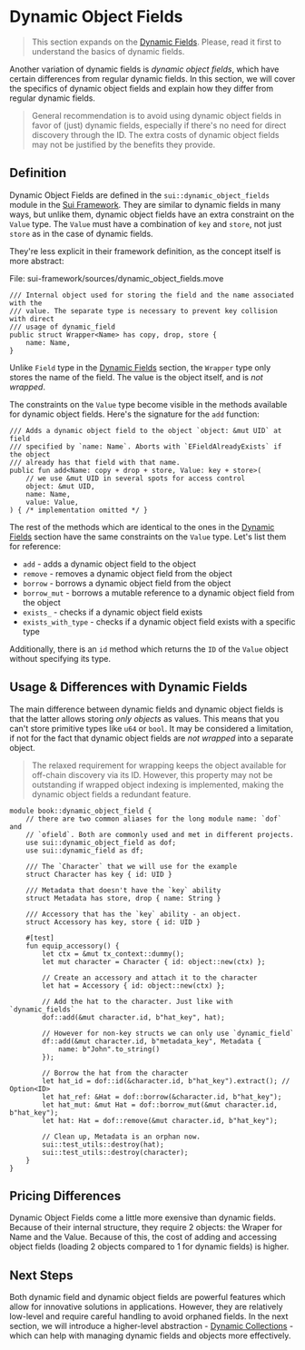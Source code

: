 # Dynamic Object Fields

> This section expands on the [Dynamic Fields](./dynamic-fields.md). Please, read it first to understand the basics of dynamic fields.

Another variation of dynamic fields is *dynamic object fields*, which have certain differences from regular dynamic fields. In this section, we will cover the specifics of dynamic object fields and explain how they differ from regular dynamic fields.

> General recommendation is to avoid using dynamic object fields in favor of (just) dynamic fields, especially if there's no need for direct discovery through the ID. The extra costs of dynamic object fields may not be justified by the benefits they provide.

## Definition

Dynamic Object Fields are defined in the `sui::dynamic_object_fields` module in the [Sui Framework](./sui-framework.md). They are similar to dynamic fields in many ways, but unlike them, dynamic object fields have an extra constraint on the `Value` type. The `Value` must have a combination of `key` and `store`, not just `store` as in the case of dynamic fields.

They're less explicit in their framework definition, as the concept itself is more abstract:

File: sui-framework/sources/dynamic_object_fields.move
```move
/// Internal object used for storing the field and the name associated with the
/// value. The separate type is necessary to prevent key collision with direct
/// usage of dynamic_field
public struct Wrapper<Name> has copy, drop, store {
    name: Name,
}
```

Unlike `Field` type in the [Dynamic Fields](./dynamic-fields.md#definition) section, the `Wrapper` type only stores the name of the field. The value is the object itself, and is *not wrapped*.

The constraints on the `Value` type become visible in the methods available for dynamic object fields. Here's the signature for the `add` function:

```move
/// Adds a dynamic object field to the object `object: &mut UID` at field
/// specified by `name: Name`. Aborts with `EFieldAlreadyExists` if the object
/// already has that field with that name.
public fun add<Name: copy + drop + store, Value: key + store>(
    // we use &mut UID in several spots for access control
    object: &mut UID,
    name: Name,
    value: Value,
) { /* implementation omitted */ }
```

The rest of the methods which are identical to the ones in the [Dynamic Fields](./dynamic-fields.md#usage) section have the same constraints on the `Value` type. Let's list them for reference:

- `add` - adds a dynamic object field to the object
- `remove` - removes a dynamic object field from the object
- `borrow` - borrows a dynamic object field from the object
- `borrow_mut` - borrows a mutable reference to a dynamic object field from the object
- `exists_` - checks if a dynamic object field exists
- `exists_with_type` - checks if a dynamic object field exists with a specific type

Additionally, there is an `id` method which returns the `ID` of the `Value` object without specifying its type.

## Usage & Differences with Dynamic Fields

The main difference between dynamic fields and dynamic object fields is that the latter allows storing *only objects* as values. This means that you can't store primitive types like `u64` or `bool`. It may be considered a limitation, if not for the fact that dynamic object fields are *not wrapped* into a separate object.

> The relaxed requirement for wrapping keeps the object available for off-chain discovery via its ID. However, this property may not be outstanding if wrapped object indexing is implemented, making the dynamic object fields a redundant feature.

```move
module book::dynamic_object_field {
    // there are two common aliases for the long module name: `dof` and
    // `ofield`. Both are commonly used and met in different projects.
    use sui::dynamic_object_field as dof;
    use sui::dynamic_field as df;

    /// The `Character` that we will use for the example
    struct Character has key { id: UID }

    /// Metadata that doesn't have the `key` ability
    struct Metadata has store, drop { name: String }

    /// Accessory that has the `key` ability - an object.
    struct Accessory has key, store { id: UID }

    #[test]
    fun equip_accessory() {
        let ctx = &mut tx_context::dummy();
        let mut character = Character { id: object::new(ctx) };

        // Create an accessory and attach it to the character
        let hat = Accessory { id: object::new(ctx) };

        // Add the hat to the character. Just like with `dynamic_fields`
        dof::add(&mut character.id, b"hat_key", hat);

        // However for non-key structs we can only use `dynamic_field`
        df::add(&mut character.id, b"metadata_key", Metadata {
            name: b"John".to_string()
        });

        // Borrow the hat from the character
        let hat_id = dof::id(&character.id, b"hat_key").extract(); // Option<ID>
        let hat_ref: &Hat = dof::borrow(&character.id, b"hat_key");
        let hat_mut: &mut Hat = dof::borrow_mut(&mut character.id, b"hat_key");
        let hat: Hat = dof::remove(&mut character.id, b"hat_key");

        // Clean up, Metadata is an orphan now.
        sui::test_utils::destroy(hat);
        sui::test_utils::destroy(character);
    }
}
```

## Pricing Differences

Dynamic Object Fields come a little more exensive than dynamic fields. Because of their internal structure, they require 2 objects: the Wraper for Name and the Value. Because of this, the cost of adding and accessing object fields (loading 2 objects compared to 1 for dynamic fields) is higher.

## Next Steps

Both dynamic field and dynamic object fields are powerful features which allow for innovative solutions in applications. However, they are relatively low-level and require careful handling to avoid orphaned fields. In the next section, we will introduce a higher-level abstraction - [Dynamic Collections](./dynamic-collections.md) - which can help with managing dynamic fields and objects more effectively.

